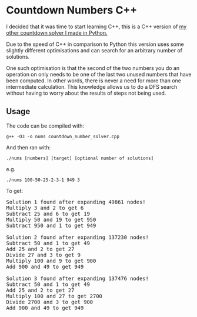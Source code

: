 # Countdown Numbers C++

I decided that it was time to start learning C++, this is a C++ version of [my other countdown solver I made in Python.](https://github.com/OwenPendrighElliott/countdown_solver)

Due to the speed of C++ in comparison to Python this version uses some slightly different optimisations and can search for an arbitrary number of solutions.

One such optimisation is that the second of the two numbers you do an operation on only needs to be one of the last two unused numbers that have been computed. In other words, there is never a need for more than one intermediate calculation. This knowledge allows us to do a DFS search without having to worry about the results of steps not being used.

## Usage

The code can be compiled with:

`g++ -O3 -o nums countdown_number_solver.cpp`

And then ran with:

`./nums [numbers] [target] [optional number of solutions]`

e.g.

`./nums 100-50-25-2-3-1 949 3`

To get:

<pre>
Solution 1 found after expanding 49861 nodes!
Multiply 3 and 2 to get 6
Subtract 25 and 6 to get 19
Multiply 50 and 19 to get 950
Subtract 950 and 1 to get 949

Solution 2 found after expanding 137230 nodes!
Subtract 50 and 1 to get 49
Add 25 and 2 to get 27
Divide 27 and 3 to get 9
Multiply 100 and 9 to get 900
Add 900 and 49 to get 949

Solution 3 found after expanding 137476 nodes!
Subtract 50 and 1 to get 49
Add 25 and 2 to get 27
Multiply 100 and 27 to get 2700
Divide 2700 and 3 to get 900
Add 900 and 49 to get 949
</pre>
